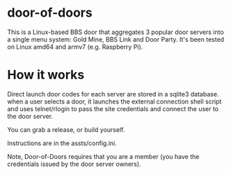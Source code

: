 # door-of-doors

This is a Linux-based BBS door that aggregates 3 popular door servers into a single menu system: Gold Mine, BBS Link and Door Party. 
It's been tested on Linux amd64 and armv7 (e.g. Raspberry Pi).

# How it works
Direct launch door codes for each server are stored in a sqlite3 database. when a user selects a door, it launches the external connection shell script and uses telnet/rlogin to pass the site credentials and connect the user to the door server. 


You can grab a release, or build yourself.

Instructions are in the assts/config.ini.

Note, Door-of-Doors requires that you are a member (you have the credentials issued by the door server owners). 
